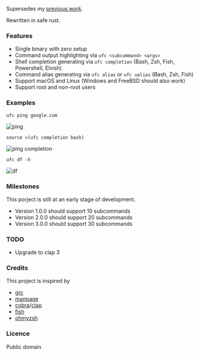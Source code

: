 Supersedes my [previous work](https://github.com/joeky888/ugc).

Rewritten in safe rust.

### Features

* Single binary with zero setup
* Command output highlighting via `ufc <subcommand> <args>`
* Shell completion generating via `ufc completion` (Bash, Zsh, Fish, Powershell, Elvish)
* Command alias generating via `ufc alias` or `ufc ualias` (Bash, Zsh, Fish)
* Support macOS and Linux (Windows and FreeBSD should also work)
* Support root and non-root users

### Examples

`ufc ping google.com`

![ping](https://i.imgur.com/tmjoQa0.png)

`source <(ufc completion bash)`

![ping completion](https://i.imgur.com/mlV1zuR.png)

`ufc df -h`

![df](https://i.imgur.com/0OP1hbW.png)

### Milestones

This porject is still at an early stage of development.

* Version 1.0.0 should support 10 subcommands
* Version 2.0.0 should support 20 subcommands
* Version 3.0.0 should support 30 subcommands

### TODO

* Upgrade to clap 3

### Credits

This project is inspired by

* [grc](https://github.com/garabik/grc)
* [manpage](https://en.wikipedia.org/wiki/Man_page)
* [cobra](https://github.com/spf13/cobra)/[clap](https://github.com/clap-rs/clap)
* [fish](https://github.com/fish-shell/fish-shell)
* [ohmyzsh](https://github.com/ohmyzsh/ohmyzsh)

### Licence

Public domain